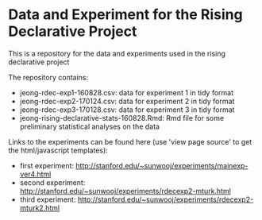# Data and Experiment for the Rising Declarative Project

This is a repository for the data and experiments used in the rising declarative project

The repository contains:

* jeong-rdec-exp1-160828.csv: data for experiment 1 in tidy format
* jeong-rdec-exp2-170124.csv: data for experiment 2 in tidy format
* jeong-rdec-exp3-170128.csv: data for experiment 3 in tidy format
* jeong-rising-declarative-stats-160828.Rmd: Rmd file for some preliminary statistical analyses on the data

Links to the experiments can be found here (use 'view page source' to get the html/javascript templates):

* first experiment: http://stanford.edu/~sunwooj/experiments/mainexp-ver4.html
* second experiment: http://stanford.edu/~sunwooj/experiments/rdecexp2-mturk.html
* third experiment: http://stanford.edu/~sunwooj/experiments/rdecexp2-mturk2.html

